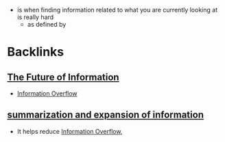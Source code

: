 - is when finding information related to what you are currently looking at is really hard
    - as defined by 

# Backlinks
## [The Future of Information](<The Future of Information.md>)
- [Information Overflow](<Information Overflow.md>)

## [summarization and expansion of information](<summarization and expansion of information.md>)
- It helps reduce [Information Overflow](<Information Overflow.md>),

